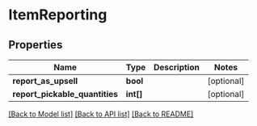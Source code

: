 # ItemReporting

## Properties
Name | Type | Description | Notes
------------ | ------------- | ------------- | -------------
**report_as_upsell** | **bool** |  | [optional] 
**report_pickable_quantities** | **int[]** |  | [optional] 

[[Back to Model list]](../README.md#documentation-for-models) [[Back to API list]](../README.md#documentation-for-api-endpoints) [[Back to README]](../README.md)


